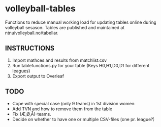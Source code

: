 # volleyball-tables
Functions to reduce manual working load for updating tables online during volleyball sesason. Tables are published and maintained at ntnuivolleyball.no/tabellar.

## INSTRUCTIONS

1. Import mathces and results from matchlist.csv
2. Run tablefunctions.py for your table (Keys H0,H1,D0,D1 for different leagues)
3. Export output to Overleaf

##  TODO

* Cope with special case (only 9 teams) in 1st division women
* Add TVN and how to remove them from the table
* Fix (Æ,Ø,Å)-teams.
* Decide on whether to have one or multiple CSV-files (one pr. league?)
